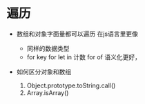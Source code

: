 # 遍历

- 数组和对象字面量都可以遍历
    在js语言里更像
    - 同样的数据类型
    - for key
        for let in 计数
        for of 语义化更好，

- 如何区分对象和数组
    1. Object.prototype.toString.call()
    2. Array.isArray()